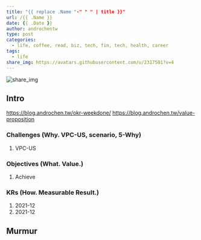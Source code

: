 ```yaml
---
title: "{{ replace .Name "-" " " | title }}"
url: /{{ .Name }}
date: {{ .Date }}
author: androchentw
type: post
categories:
  - life, coffee, read, biz, tech, fin, tech, health, career
tags: 
  - life
share_img: https://avatars.githubusercontent.com/u/2317501?v=4
---
```


![share_img](https://avatars.githubusercontent.com/u/2317501?v=4)

## Intro

https://blog.androchen.tw/okr-weekdone/
https://blog.androchen.tw/value-proposition

### Challenges (Why. VPC-US, scenario, 5-Why)

1. VPC-US

### Objectives (What. Value.)

1. Achieve

### KRs (How. Measurable Result.)

1. 2021-12
2. 2021-12

<!--more-->

## Murmur
